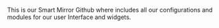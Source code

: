This is our Smart Mirror Github where includes all our configurations and modules for our user Interface and widgets. 
